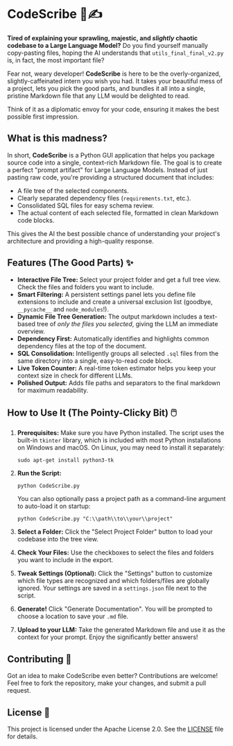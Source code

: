 # **CodeScribe 📜✍️**

**Tired of explaining your sprawling, majestic, and *slightly* chaotic codebase to a Large Language Model?** Do you find yourself manually copy-pasting files, hoping the AI understands that `utils_final_final_v2.py` is, in fact, the most important file?

Fear not, weary developer\! **CodeScribe** is here to be the overly-organized, slightly-caffeinated intern you wish you had. It takes your beautiful mess of a project, lets you pick the good parts, and bundles it all into a single, pristine Markdown file that any LLM would be delighted to read.

Think of it as a diplomatic envoy for your code, ensuring it makes the best possible first impression.

## **What is this madness?**

In short, **CodeScribe** is a Python GUI application that helps you package source code into a single, context-rich Markdown file. The goal is to create a perfect "prompt artifact" for Large Language Models. Instead of just pasting raw code, you're providing a structured document that includes:

* A file tree of the selected components.  
* Clearly separated dependency files (`requirements.txt`, etc.).  
* Consolidated SQL files for easy schema review.  
* The actual content of each selected file, formatted in clean Markdown code blocks.

This gives the AI the best possible chance of understanding your project's architecture and providing a high-quality response.

## **Features (The Good Parts) ✨**

* **Interactive File Tree:** Select your project folder and get a full tree view. Check the files and folders you want to include.  
* **Smart Filtering:** A persistent settings panel lets you define file extensions to include and create a universal exclusion list (goodbye, `__pycache__` and `node_modules`!).  
* **Dynamic File Tree Generation:** The output markdown includes a text-based tree of *only the files you selected*, giving the LLM an immediate overview.  
* **Dependency First:** Automatically identifies and highlights common dependency files at the top of the document.  
* **SQL Consolidation:** Intelligently groups all selected `.sql` files from the same directory into a single, easy-to-read code block.  
* **Live Token Counter:** A real-time token estimator helps you keep your context size in check for different LLMs.  
* **Polished Output:** Adds file paths and separators to the final markdown for maximum readability.

## **How to Use It (The Pointy-Clicky Bit) 🖱️**

1. **Prerequisites:** Make sure you have Python installed. The script uses the built-in `tkinter` library, which is included with most Python installations on Windows and macOS. On Linux, you may need to install it separately:  

    ```shell
    sudo apt-get install python3-tk
    ```

2. **Run the Script:**  

    ```shell
    python CodeScribe.py
    ```

   You can also optionally pass a project path as a command-line argument to auto-load it on startup:  

   ```shell
   python CodeScribe.py "C:\\path\\to\\your\\project"
   ```

3. **Select a Folder:** Click the "Select Project Folder" button to load your codebase into the tree view.  
4. **Check Your Files:** Use the checkboxes to select the files and folders you want to include in the export.  
5. **Tweak Settings (Optional):** Click the "Settings" button to customize which file types are recognized and which folders/files are globally ignored. Your settings are saved in a `settings.json` file next to the script.  
6. **Generate\!** Click "Generate Documentation". You will be prompted to choose a location to save your `.md` file.  
7. **Upload to your LLM:** Take the generated Markdown file and use it as the context for your prompt. Enjoy the significantly better answers\!

## **Contributing 🤝**

Got an idea to make CodeScribe even better? Contributions are welcome\! Feel free to fork the repository, make your changes, and submit a pull request.

## **License 📄**

This project is licensed under the Apache License 2.0. See the [LICENSE](hhttps://github.com/VicRejkia/CodeScribe/blob/main/LICENSE) file for details.
